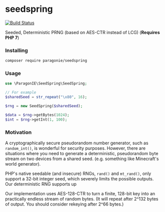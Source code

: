 # seedspring

[![Build Status](https://travis-ci.org/paragonie/seedspring.svg?branch=master)](https://travis-ci.org/paragonie/seedspring)

Seeded, Deterministic PRNG (based on AES-CTR instead of LCG) (**Requires PHP 7**)

### Installing

```sh
composer require paragonie/seedspring
```

### Usage

```php
use \ParagonIE\SeedSpring\SeedSpring;

// For example
$sharedSeed = str_repeat("\x80", 16);

$rng = new SeedSpring($sharedSeed);

$data = $rng->getBytes(1024);
$int = $rng->getInt(1, 100);
```

### Motivation

A cryptographically secure pseudorandom number generator, such as `random_int()`,
is wonderful for security purposes. However, there are situations where you need
to generate a deterministic, pseudorandom byte stream on two devices from a
shared seed. (e.g. something like Minecraft's world generator).

PHP's native seedable (and insecure) RNGs, `rand()` and `mt_rand()`, only 
support a 32-bit integer seed, which severely limits the possible outputs. Our
deterministic RNG supports up

Our implementation uses AES-128-CTR to turn a finite, 128-bit key into an
practically endless stream of random bytes. (It will repeat after 2^132 bytes of
output. You should consider rekeying after 2^66 bytes.)